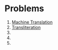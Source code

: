 # Problems

1. [Machine Translation](MachineTranslation)
2. [Transliteration](Transliteration)
3. []()
4. []()
5. []()
